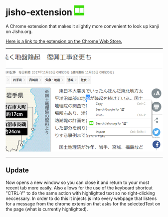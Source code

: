 # jisho-extension ![icon](icon32.png)
A Chrome extension that makes it slightly more convenient to look up kanji on Jisho.org.

[Here is a link to the extension on the Chrome Web Store.](https://chrome.google.com/webstore/detail/jisho-extension/iblocgbegbfbikfpjajboohgnegaonho)

----
<img src="https://raw.githubusercontent.com/gbrixey/jisho-extension/main/screenshot.png" alt="Screenshot of the Jisho extension in action"/>

----
## Update
Now opens a new window so you can close it and return to your most recent tab more easily.  Also allows for the use of the keyboard shortcut "CTRL-Y" to do the same action with highlighted text so no right-clicking neccessary.  In order to do this it injects js into every webpage that listens for a message from the chrome extension that asks for the selectedText on the page (what is currently highlighted). 